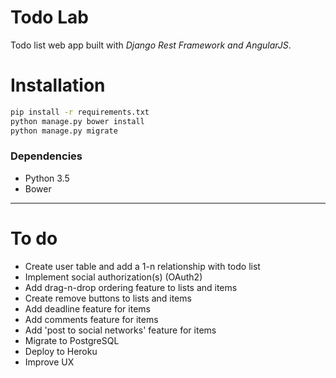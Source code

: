 # Todo Lab

Todo list web app built with _Django Rest Framework and AngularJS_.


# Installation

```sh
pip install -r requirements.txt
python manage.py bower install
python manage.py migrate
```

### Dependencies
* Python 3.5
* Bower

***

# To do
* Create user table and add a 1-n relationship with todo list
* Implement social authorization(s) (OAuth2)
* Add drag-n-drop ordering feature to lists and items
* Create remove buttons to lists and items
* Add deadline feature for items
* Add comments feature for items
* Add 'post to social networks' feature for items
* Migrate to PostgreSQL
* Deploy to Heroku
* Improve UX
